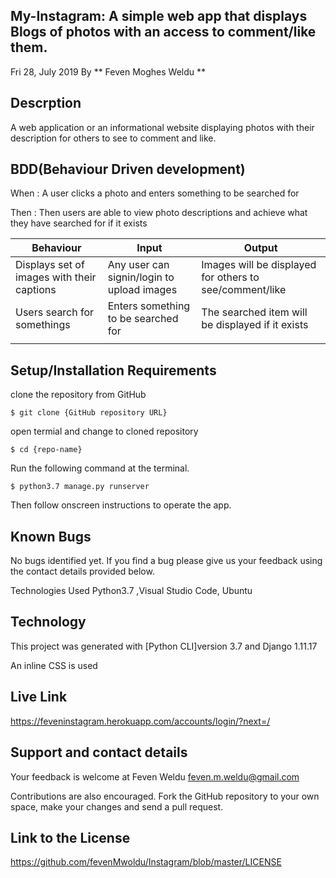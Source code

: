 ## My-Instagram: A simple web app that displays Blogs of photos with an access to comment/like them.
Fri 28, July 2019 By ** Feven Moghes Weldu **

## Descrption
A web application or an informational website displaying photos with their description for others to see to comment and like.

## BDD(Behaviour Driven development)
When : A user clicks a photo and enters something to be searched for

Then : Then users are able to view photo descriptions and achieve what they have searched for if it exists

| Behaviour                                        | Input                                    | Output                                                 |
|--------------------------------------------------|------------------------------------------|--------------------------------------------------------|      
|Displays set of images with their captions        |Any user can signin/login to upload images|Images will be displayed for others to see/comment/like |
|Users search for somethings                       |Enters something to be searched for       |The searched item will be displayed if it exists        |
|                                                  |                                          |                                                        |
                                                                                                                                   

## Setup/Installation Requirements
clone the repository from GitHub 
```
$ git clone {GitHub repository URL}
```

open termial and change to cloned repository 
```
$ cd {repo-name}
```

Run the following command at the terminal. 
```
$ python3.7 manage.py runserver 
```

Then follow onscreen instructions to operate the app.

## Known Bugs
No bugs identified yet. If you find a bug please give us your feedback using the contact details provided below.

Technologies Used Python3.7 ,Visual Studio Code, Ubuntu

## Technology
This project was generated with [Python CLI]version 3.7 and Django 1.11.17

An inline CSS is used

## Live Link
https://feveninstagram.herokuapp.com/accounts/login/?next=/

## Support and contact details
Your feedback is welcome at Feven Weldu feven.m.weldu@gmail.com

Contributions are also encouraged. Fork the GitHub repository to your own space, make your changes and send a pull request.

## Link to the License
https://github.com/fevenMwoldu/Instagram/blob/master/LICENSE